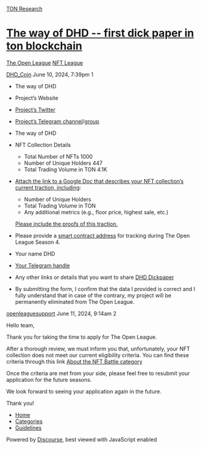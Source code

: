 [TON Research](/)

# [The way of DHD -- first dick paper in ton blockchain](/t/the-way-of-dhd-first-dick-paper-in-ton-blockchain/24503)

[The Open League](/c/the-open-league/nft-battle/62)  [NFT League](/c/the-open-league/nft-battle/62) 

    

[DHD\_Coin](https://tonresear.ch/u/DHD_Coin)  June 10, 2024, 7:39pm  1

*   The way of DHD
    
*   Project’s Website
    
*   [Project’s Twitter](https://twitter.com/TheWayofDHD)
    
*   [Project’s Telegram channel](https://t.me/WayofDHD)/[group](https://t.me/WayofDHD_Chat)
    
*   The way of DHD
    
*   NFT Collection Details
    
    *   Total Number of NFTs 1000
    *   Number of Unique Holders 447
    *   Total Trading Volume in TON 4.1K
*   [Attach the link to a Google Doc that describes your NFT collection’s current traction, including](https://docs.google.com/document/d/1Iux09JNFfXF_t6x-zVsiGscN176i3IrZrPC1EaeG5dI/edit?usp=sharing):
    
    *   Number of Unique Holders
    *   Total Trading Volume in TON
    *   Any additional metrics (e.g., floor price, highest sale, etc.)
    
    [Please include the proofs of this traction.](https://getgems.io/collection/EQDzvSAKspPnYIhuqZe0_dMfrEEUlwKVzb4dJo0sRoxZwRZe?modalNft=EQDtKrXe4CEBbFHzGKMGxZ851UXGc35FYxcykZloaFN9yF7f#stats)
    
*   Please provide a [smart contract address](https://tonviewer.com/EQDzvSAKspPnYIhuqZe0_dMfrEEUlwKVzb4dJo0sRoxZwRZe) for tracking during The Open League Season 4.
    
*   Your name DHD
    
*   [Your Telegram handle](https://t.me/WayDHD)
    
*   Any other links or details that you want to share [DHD Dickpaper](https://ddejfvww7sqtk.cloudfront.net/nft-content-cache/images/EQDzvSAKspPnYIhuqZe0_dMfrEEUlwKVzb4dJo0sRoxZwRZe/00914973fe9ba0d2)
    
*   By submitting the form, I confirm that the data I provided is correct and I fully understand that in case of the contrary, my project will be permanently eliminated from The Open League.
    

 

[openleaguesupport](https://tonresear.ch/u/openleaguesupport) June 11, 2024, 9:14am  2

Hello team,

Thank you for taking the time to apply for The Open League.

After a thorough review, we must inform you that, unfortunately, your NFT collection does not meet our current eligibility criteria. You can find these criteria through this link [About the NFT Battle category](https://tonresear.ch/t/about-the-nft-battle-category/20070)

Once the criteria are met from your side, please feel free to resubmit your application for the future seasons.

We look forward to seeing your application again in the future.

Thank you!

 

*   [Home](/)
*   [Categories](/categories)
*   [Guidelines](/guidelines)

Powered by [Discourse](https://www.discourse.org), best viewed with JavaScript enabled